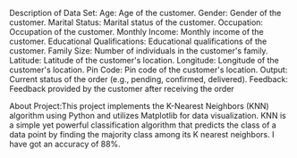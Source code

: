 Description of Data Set:
Age: Age of the customer.
Gender: Gender of the customer.
Marital Status: Marital status of the customer.
Occupation: Occupation of the customer.
Monthly Income: Monthly income of the customer.
Educational Qualifications: Educational qualifications of the customer.
Family Size: Number of individuals in the customer's family.
Latitude: Latitude of the customer's location.
Longitude: Longitude of the customer's location.
Pin Code: Pin code of the customer's location.
Output: Current status of the order (e.g., pending, confirmed, delivered).
Feedback: Feedback provided by the customer after receiving the order

About Project:This project implements the K-Nearest Neighbors (KNN) algorithm using Python and utilizes Matplotlib for data visualization.
KNN is a simple yet powerful classification algorithm that predicts the class of a data point by finding the majority class among its K nearest neighbors.
I have got an accuracy of 88%.

